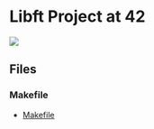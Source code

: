 <h1>Libft Project at 42</h1>

![](https://img.shields.io/badge/Grade-122-green)


## Files

### Makefile
- [Makefile]([https://github.com/Anzohs/42_libft/blob/main/Makefile])
